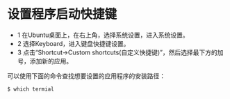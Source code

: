 # 设置程序启动快捷键

- 1 在Ubuntu桌面上，在右上角，选择系统设置，进入系统设置。        
- 2 选择Keyboard，进入键盘快捷键设置。       
- 3 点击“Shortcut->Custom shortcuts(自定义快捷键)”，然后选择最下方的加号，添加新的应用。          

可以使用下面的命令查找想要设置的应用程序的安装路径：          

```bash
$ which termial
```